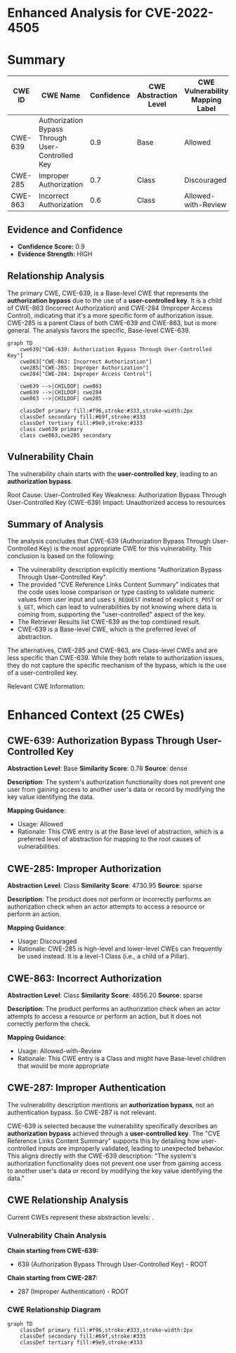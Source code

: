 # Enhanced Analysis for CVE-2022-4505

# Summary
| CWE ID | CWE Name | Confidence | CWE Abstraction Level | CWE Vulnerability Mapping Label | CWE-Vulnerability Mapping Notes |
|---|---|---|---|---|---|
| CWE-639 | Authorization Bypass Through User-Controlled Key | 0.9 | Base | Allowed | Primary CWE |
| CWE-285 | Improper Authorization | 0.7 | Class | Discouraged | Secondary Candidate |
| CWE-863 | Incorrect Authorization | 0.6 | Class | Allowed-with-Review | Secondary Candidate |

## Evidence and Confidence

*   **Confidence Score:** 0.9
*   **Evidence Strength:** HIGH

## Relationship Analysis
The primary CWE, CWE-639, is a Base-level CWE that represents the **authorization bypass** due to the use of a **user-controlled key**. It is a child of CWE-863 (Incorrect Authorization) and CWE-284 (Improper Access Control), indicating that it's a more specific form of authorization issue. CWE-285 is a parent Class of both CWE-639 and CWE-863, but is more general. The analysis favors the specific, Base-level CWE-639.

```mermaid
graph TD
    cwe639["CWE-639: Authorization Bypass Through User-Controlled Key"]
    cwe863["CWE-863: Incorrect Authorization"]
    cwe285["CWE-285: Improper Authorization"]
    cwe284["CWE-284: Improper Access Control"]

    cwe639 -->|CHILDOF| cwe863
    cwe639 -->|CHILDOF| cwe284
    cwe863 -->|CHILDOF| cwe285

    classDef primary fill:#f96,stroke:#333,stroke-width:2px
    classDef secondary fill:#69f,stroke:#333
    classDef tertiary fill:#9e9,stroke:#333
    class cwe639 primary
    class cwe863,cwe285 secondary
```

## Vulnerability Chain
The vulnerability chain starts with the **user-controlled key**, leading to an **authorization bypass**.

Root Cause: User-Controlled Key
Weakness: Authorization Bypass Through User-Controlled Key (CWE-639)
Impact: Unauthorized access to resources

## Summary of Analysis
The analysis concludes that CWE-639 (Authorization Bypass Through User-Controlled Key) is the most appropriate CWE for this vulnerability. This conclusion is based on the following:

- The vulnerability description explicitly mentions "Authorization Bypass Through User-Controlled Key".
- The provided "CVE Reference Links Content Summary" indicates that the code uses loose comparison or type casting to validate numeric values from user input and uses `$_REQUEST` instead of explicit `$_POST` or `$_GET`, which can lead to vulnerabilities by not knowing where data is coming from, supporting the "user-controlled" aspect of the key.
- The Retriever Results list CWE-639 as the top combined result.
- CWE-639 is a Base-level CWE, which is the preferred level of abstraction.

The alternatives, CWE-285 and CWE-863, are Class-level CWEs and are less specific than CWE-639. While they both relate to authorization issues, they do not capture the specific mechanism of the bypass, which is the use of a user-controlled key.

Relevant CWE Information:

# Enhanced Context (25 CWEs)

## CWE-639: Authorization Bypass Through User-Controlled Key
**Abstraction Level**: Base
**Similarity Score**: 0.78
**Source**: dense

**Description**:
The system's authorization functionality does not prevent one user from gaining access to another user's data or record by modifying the key value identifying the data.

**Mapping Guidance**:
- Usage: Allowed
- Rationale: This CWE entry is at the Base level of abstraction, which is a preferred level of abstraction for mapping to the root causes of vulnerabilities.

## CWE-285: Improper Authorization
**Abstraction Level**: Class
**Similarity Score**: 4730.95
**Source**: sparse

**Description**:
The product does not perform or incorrectly performs an authorization check when an actor attempts to access a resource or perform an action.

**Mapping Guidance**:
- Usage: Discouraged
- Rationale: CWE-285 is high-level and lower-level CWEs can frequently be used instead. It is a level-1 Class (i.e., a child of a Pillar).

## CWE-863: Incorrect Authorization
**Abstraction Level**: Class
**Similarity Score**: 4856.20
**Source**: sparse

**Description**:
The product performs an authorization check when an actor attempts to access a resource or perform an action, but it does not correctly perform the check.

**Mapping Guidance**:
- Usage: Allowed-with-Review
- Rationale: This CWE entry is a Class and might have Base-level children that would be more appropriate

## CWE-287: Improper Authentication
The vulnerability description mentions an **authorization bypass**, not an authentication bypass. So CWE-287 is not relevant.

CWE-639 is selected because the vulnerability specifically describes an **authorization bypass** achieved through a **user-controlled key**. The "CVE Reference Links Content Summary" supports this by detailing how user-controlled inputs are improperly validated, leading to unexpected behavior. This aligns directly with the CWE-639 description: "The system's authorization functionality does not prevent one user from gaining access to another user's data or record by modifying the key value identifying the data."


## CWE Relationship Analysis

Current CWEs represent these abstraction levels: .


### Vulnerability Chain Analysis

**Chain starting from CWE-639:**
- 639 (Authorization Bypass Through User-Controlled Key) - ROOT


**Chain starting from CWE-287:**
- 287 (Improper Authentication) - ROOT



### CWE Relationship Diagram

```mermaid
graph TD
    classDef primary fill:#f96,stroke:#333,stroke-width:2px
    classDef secondary fill:#69f,stroke:#333
    classDef tertiary fill:#9e9,stroke:#333
```